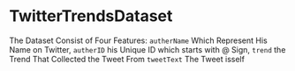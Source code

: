# TwitterTrendsDataset
The Dataset Consist of Four Features:
`autherName` Which Represent His Name on Twitter,
`autherID` his Unique ID which starts with @ Sign,
`trend` the Trend That Collected the Tweet From
`tweetText` The Tweet isself
